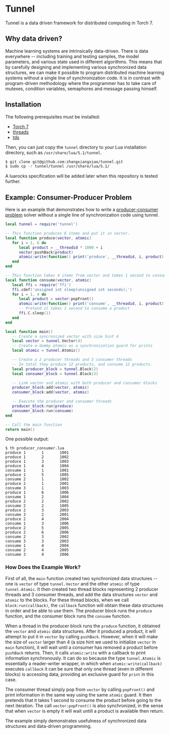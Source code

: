 # Tunnel

Tunnel is a data driven framework for distributed computing in Torch 7.

## Why data driven?

Machine learning systems are intrinsically data-driven. There is data everywhere -- including training and testing samples, the model parameters, and various state used in different algorithms. This means that by carefully designing and implementing various synchronized data structures, we can make it possible to program distributed machine learning systems without a single line of synchronization code. It is in contrast with program-driven methodology where the programmer has to take care of mutexes, condition variables, semaphores and message passing himself.

## Installation

The following prerequisites must be installed:
* [Torch 7](https://github.com/torch/torch7)
* [threads](https://github.com/torch/threads)
* [tds](https://github.com/torch/tds)

Then, you can just copy the `tunnel` directory to your Lua installation directory, such as `/usr/share/lua/5.1/tunnel`.
```bash
$ git clone git@github.com:zhangxiangxiao/tunnel.git
$ sudo cp -r tunnel/tunnel /usr/share/lua/5.1/
```

A luarocks specification will be added later when this repository is tested further.

## Example: Consumer-Producer Problem

Here is an example that demonstrates how to write a [producer-consumer problem](https://en.wikipedia.org/wiki/Producer%E2%80%93consumer_problem) solver without a single line of synchronization code using tunnel.
```lua
local tunnel = require('tunnel')

-- This function produces 6 items and put it in vector.
local function produce(vector, atomic)
   for i = 1, 6 do
      local product = __threadid * 1000 + i
      vector:pushBack(product)
      atomic:write(function() print('produce', __threadid, i, product) end)
   end
end

-- This function takes 4 items from vector and takes 1 second to consume each.
local function consume(vector, atomic)
   local ffi = require('ffi')
   ffi.cdef('unsigned int sleep(unsigned int seconds);')
   for i = 1, 4 do
      local product = vector:popFront()
      atomic:write(function() print('consume', __threadid, i, product) end)
      -- Pretend it takes 1 second to consume a product
      ffi.C.sleep(1)
   end
end

local function main()
   -- Create a syncronized vector with size hint 4
   local vector = tunnel.Vector(4)
   -- Create a dummy atomic as a synchronization guard for prints
   local atomic = tunnel.Atomic()

   -- Create a 2 producer threads and 3 consumer threads
   -- In total they produce 12 products, and consume 12 products.
   local producer_block = tunnel.Block(2)
   local consumer_block = tunnel.Block(3)

   -- Link vector and atomic with both producer and consumer blocks
   producer_block:add(vector, atomic)
   consumer_block:add(vector, atomic)

   -- Execute the producer and consumer threads
   producer_block:run(produce)
   consumer_block:run(consume)
end

-- Call the main function
return main()
```

One possible output:
```
$ th producer_consumer.lua
produce 1       1       1001
produce 1       2       1002
produce 1       3       1003
produce 1       4       1004
consume 1       1       1001
produce 1       5       1005
consume 2       1       1002
produce 2       1       2001
consume 3       1       1003
produce 1       6       1006
consume 1       2       1004
produce 2       2       2002
consume 2       2       1005
produce 2       3       2003
consume 3       2       2001
produce 2       4       2004
consume 1       3       1006
produce 2       5       2005
produce 2       6       2006
consume 2       3       2002
consume 3       3       2003
consume 1       4       2004
consume 2       4       2005
consume 3       4       2006
```

### How Does the Example Work?

First of all, the `main` function created two synchronized data structures -- one is `vector` of type `tunnel.Vector` and the other `atomic` of type `tunnel.Atomic`. It then created two thread blocks representing 2 producer threads and 3 consumer threads, and add the data structures `vector` and `atomic` to the blocks. For these thread blocks, when we call `block:run(callback)`, the `callback` function will obtain these data structures in order and be able to use them. The producer block runs the `produce` function, and the consumer block runs the `consume` function.

When a thread in the producer block runs the `produce` function, it obtained the `vector` and `atomic` data structures. After it produced a product, it will attempt to put it in `vector` by calling `pushBack`. However, when it will make the size of `vector` larger than 4 (a size hint we used to initialize `vector` in `main` function), it will wait until a consumer has removed a product before `pushBack` returns. Then, it calls `atomic:write` with a callback to print information synchronously. It can do so because the type `tunnel.Atomic` is essentially a reader-writer wrapper, in which when `atomic:write(callback)` executes `callback` it can be sure that only one thread (even in different blocks) is accessing data, providing an exclusive guard for `print` in this case.

The consumer thread simply pop from `vector` by calling `popFront()` and print information in the same way using the same `atomic` guard. It then pretends that it takes 1 second to consume the product before going to the next iteration. The call `vector:popFront()` is also synchronized, in the sense that when `vector` is empty it will wait untill a product is available then return.

The example simply demonstrates usefulness of synchronized data structures and data-driven programming.
